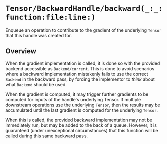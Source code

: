 # ``Tensor/BackwardHandle/backward(_:_:function:file:line:)``

Enqueue an operation to contribute to the gradient of the underlying ``Tensor`` that this handle was created for.

## Overview

When the gradient implementation is called, it is done so with the provided backend accessible as ``Backend/current``. This is done to avoid scenarios where a backward implementation mistakenly fails to use the correct ``Backend`` in the backward pass, by forcing the implementor to _think_ about what ``Backend`` should be used.

When the gradient is computed, it may trigger further gradients to be computed for inputs of the handle's underlying Tensor. If multiple downstream operations use the underlying `Tensor`, then the results may be accumulated until the last gradient is computed for the underlying `Tensor`.

When this is called, the provided backward implementation may not be immediately run, but may be added to the back of a queue. However, it is guaranteed (under unexceptional circumstances) that this function will be called during this same backward pass.